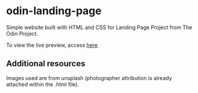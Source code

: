 # odin-landing-page

Simple website built with HTML and CSS for Landing Page Project from The Odin Project.

To view the live preview, access [here](https://andfxx27.github.io/odin-landing-page).

## Additional resources

Images used are from unsplash (photographer attribution is already attached within the .html file).
